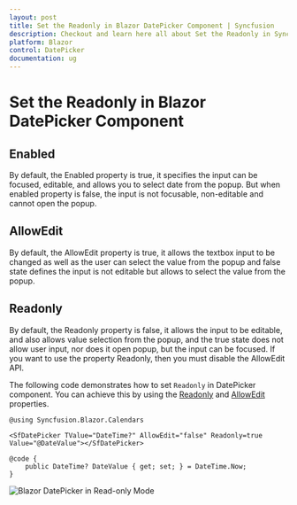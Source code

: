 ```yaml
---
layout: post
title: Set the Readonly in Blazor DatePicker Component | Syncfusion
description: Checkout and learn here all about Set the Readonly in Syncfusion Blazor DatePicker component and more.
platform: Blazor
control: DatePicker
documentation: ug
---
```


# Set the Readonly in Blazor DatePicker Component

## Enabled

By default, the Enabled property is true, it specifies the input can be focused, editable, and allows you to select date from the popup. But when enabled property is false, the input is not focusable, non-editable and cannot open the popup.

## AllowEdit

By default, the AllowEdit property is true, it allows the textbox input to be changed as well as the user can select the value from the popup and false state defines the input is not editable but allows to select the value from the popup.

## Readonly

By default, the Readonly property is false, it allows the input to be editable, and also allows value selection from the popup, and the true state does not allow user input, nor does it open popup, but the input can be focused. If you want to use the property Readonly, then you must disable the AllowEdit API.

The following code demonstrates how to set `Readonly` in DatePicker component. You can achieve this by using the [Readonly](https://help.syncfusion.com/cr/blazor/Syncfusion.Blazor.Calendars.SfDatePicker-1.html#Syncfusion_Blazor_Calendars_SfDatePicker_1_Readonly) and [AllowEdit](https://help.syncfusion.com/cr/blazor/Syncfusion.Blazor.Calendars.SfDatePicker-1.html#Syncfusion_Blazor_Calendars_SfDatePicker_1_AllowEdit) properties.

```cshtml
@using Syncfusion.Blazor.Calendars

<SfDatePicker TValue="DateTime?" AllowEdit="false" Readonly=true Value="@DateValue"></SfDatePicker>

@code {
    public DateTime? DateValue { get; set; } = DateTime.Now;
}
```



![Blazor DatePicker in Read-only Mode](../images/blazor-datepicker-read-only-mode.png)
<!-- {% previewsample "https://blazorplayground.syncfusion.com/embed/rNBKDvDVTRxpFOaq?appbar=false&editor=false&result=true&errorlist=false&theme=bootstrap5" %} -->